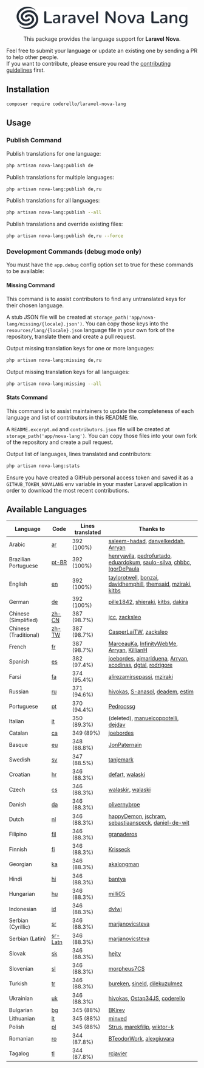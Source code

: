 <p align="center"><img alt="Laraflash" src="logo.png" width="450"></p>

<p align="center">This package provides the language support for <b>Laravel Nova</b>.</p>

Feel free to submit your language or update an existing one by sending a PR to help other people.  
If you want to contribute, please ensure you read the [contributing guidelines](CONTRIBUTING.md) first.

## Installation

```bash
composer require coderello/laravel-nova-lang
```

## Usage
### Publish Command
Publish translations for one language:
```bash
php artisan nova-lang:publish de
```

Publish translations for multiple languages:
```bash
php artisan nova-lang:publish de,ru
```

Publish translations for all languages:
```bash
php artisan nova-lang:publish --all
```

Publish translations and override existing files:
```bash
php artisan nova-lang:publish de,ru --force
```

### Development Commands (debug mode only)

You must have the `app.debug` config option set to true for these commands to be available:

#### Missing Command

This command is to assist contributors to find any untranslated keys for their chosen language.

A stub JSON file will be created at `storage_path('app/nova-lang/missing/{locale}.json')`. You can copy those keys into the `resources/lang/{locale}.json` language file in your own fork of the repository, translate them and create a pull request.

Output missing translation keys for one or more languages:
```bash
php artisan nova-lang:missing de,ru
```

Output missing translation keys for all languages:
```bash
php artisan nova-lang:missing --all
```

#### Stats Command

This command is to assist maintainers to update the completeness of each language and list of contributors in this README file.

A `README.excerpt.md` and `contributors.json` file will be created at `storage_path('app/nova-lang')`. You can copy those files into your own fork of the repository and create a pull request.

Output list of languages, lines translated and contributors:
```bash
php artisan nova-lang:stats
```

Ensure you have created a GitHub personal access token and saved it as a `GITHUB_TOKEN_NOVALANG` env variable in your master Laravel application in order to download the most recent contributions.

## Available Languages

| Language | Code | Lines translated | Thanks to |
| --- | --- | --- | --- |
| Arabic | [ar](resources/lang/ar.json) | 392 (100%) | [saleem-hadad](https://github.com/saleem-hadad), [danyelkeddah](https://github.com/danyelkeddah), [Arryan](https://github.com/Arryan) |
| Brazilian Portuguese | [pt-BR](resources/lang/pt-BR.json) | 392 (100%) | [henryavila](https://github.com/henryavila), [pedrofurtado](https://github.com/pedrofurtado), [eduardokum](https://github.com/eduardokum), [saulo-silva](https://github.com/saulo-silva), [chbbc](https://github.com/chbbc), [IgorDePaula](https://github.com/IgorDePaula) |
| English | [en](resources/lang/en.json) | 392 (100%) | [taylorotwell](https://github.com/taylorotwell), [bonzai](https://github.com/bonzai), [davidhemphill](https://github.com/davidhemphill), [themsaid](https://github.com/themsaid), [mziraki](https://github.com/mziraki), [kitbs](https://github.com/kitbs) |
| German | [de](resources/lang/de.json) | 392 (100%) | [pille1842](https://github.com/pille1842), [shieraki](https://github.com/shieraki), [kitbs](https://github.com/kitbs), [dakira](https://github.com/dakira) |
| Chinese (Simplified) | [zh-CN](resources/lang/zh-CN.json) | 387 (98.7%) | [jcc](https://github.com/jcc), [zacksleo](https://github.com/zacksleo) |
| Chinese (Traditional) | [zh-TW](resources/lang/zh-TW.json) | 387 (98.7%) | [CasperLaiTW](https://github.com/CasperLaiTW), [zacksleo](https://github.com/zacksleo) |
| French | [fr](resources/lang/fr.json) | 387 (98.7%) | [MarceauKa](https://github.com/MarceauKa), [InfinityWebMe](https://github.com/InfinityWebMe), [Arryan](https://github.com/Arryan), [KillianH](https://github.com/KillianH) |
| Spanish | [es](resources/lang/es.json) | 382 (97.4%) | [joebordes](https://github.com/joebordes), [ajmariduena](https://github.com/ajmariduena), [Arryan](https://github.com/Arryan), [xcodinas](https://github.com/xcodinas), [dgtal](https://github.com/dgtal), [rodrigore](https://github.com/rodrigore) |
| Farsi | [fa](resources/lang/fa.json) | 374 (95.4%) | [alirezamirsepassi](https://github.com/alirezamirsepassi), [mziraki](https://github.com/mziraki) |
| Russian | [ru](resources/lang/ru.json) | 371 (94.6%) | [hivokas](https://github.com/hivokas), [S-anasol](https://github.com/S-anasol), [deadem](https://github.com/deadem), [estim](https://github.com/estim) |
| Portuguese | [pt](resources/lang/pt.json) | 370 (94.4%) | [Pedrocssg](https://github.com/Pedrocssg) |
| Italian | [it](resources/lang/it.json) | 350 (89.3%) | (deleted), [manuelcoppotelli](https://github.com/manuelcoppotelli), [dejdav](https://github.com/dejdav) |
| Catalan | [ca](resources/lang/ca.json) | 349 (89%) | [joebordes](https://github.com/joebordes) |
| Basque | [eu](resources/lang/eu.json) | 348 (88.8%) | [JonPaternain](https://github.com/JonPaternain) |
| Swedish | [sv](resources/lang/sv.json) | 347 (88.5%) | [tanjemark](https://github.com/tanjemark) |
| Croatian | [hr](resources/lang/hr.json) | 346 (88.3%) | [defart](https://github.com/defart), [walaski](https://github.com/walaski) |
| Czech | [cs](resources/lang/cs.json) | 346 (88.3%) | [walaskir](https://github.com/walaskir), [walaski](https://github.com/walaski) |
| Danish | [da](resources/lang/da.json) | 346 (88.3%) | [olivernybroe](https://github.com/olivernybroe) |
| Dutch | [nl](resources/lang/nl.json) | 346 (88.3%) | [happyDemon](https://github.com/happyDemon), [jschram](https://github.com/jschram), [sebastiaanspeck](https://github.com/sebastiaanspeck), [daniel-de-wit](https://github.com/daniel-de-wit) |
| Filipino | [fil](resources/lang/fil.json) | 346 (88.3%) | [granaderos](https://github.com/granaderos) |
| Finnish | [fi](resources/lang/fi.json) | 346 (88.3%) | [Krisseck](https://github.com/Krisseck) |
| Georgian | [ka](resources/lang/ka.json) | 346 (88.3%) | [akalongman](https://github.com/akalongman) |
| Hindi | [hi](resources/lang/hi.json) | 346 (88.3%) | [bantya](https://github.com/bantya) |
| Hungarian | [hu](resources/lang/hu.json) | 346 (88.3%) | [milli05](https://github.com/milli05) |
| Indonesian | [id](resources/lang/id.json) | 346 (88.3%) | [dvlwj](https://github.com/dvlwj) |
| Serbian (Cyrillic) | [sr](resources/lang/sr.json) | 346 (88.3%) | [marjanovicsteva](https://github.com/marjanovicsteva) |
| Serbian (Latin) | [sr-Latn](resources/lang/sr-Latn.json) | 346 (88.3%) | [marjanovicsteva](https://github.com/marjanovicsteva) |
| Slovak | [sk](resources/lang/sk.json) | 346 (88.3%) | [hejty](https://github.com/hejty) |
| Slovenian | [sl](resources/lang/sl.json) | 346 (88.3%) | [morpheus7CS](https://github.com/morpheus7CS) |
| Turkish | [tr](resources/lang/tr.json) | 346 (88.3%) | [bureken](https://github.com/bureken), [sineld](https://github.com/sineld), [dilekuzulmez](https://github.com/dilekuzulmez) |
| Ukrainian | [uk](resources/lang/uk.json) | 346 (88.3%) | [hivokas](https://github.com/hivokas), [Ostap34JS](https://github.com/Ostap34JS), [coderello](https://github.com/coderello) |
| Bulgarian | [bg](resources/lang/bg.json) | 345 (88%) | [BKirev](https://github.com/BKirev) |
| Lithuanian | [lt](resources/lang/lt.json) | 345 (88%) | [minved](https://github.com/minved) |
| Polish | [pl](resources/lang/pl.json) | 345 (88%) | [Strus](https://github.com/Strus), [marekfilip](https://github.com/marekfilip), [wiktor-k](https://github.com/wiktor-k) |
| Romanian | [ro](resources/lang/ro.json) | 344 (87.8%) | [BTeodorWork](https://github.com/BTeodorWork), [alexgiuvara](https://github.com/alexgiuvara) |
| Tagalog | [tl](resources/lang/tl.json) | 344 (87.8%) | [rcjavier](https://github.com/rcjavier) |
